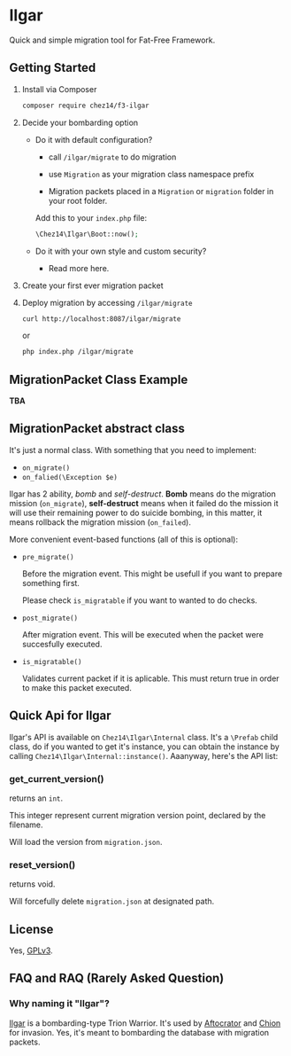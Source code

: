 # Ilgar
Quick and simple migration tool for Fat-Free Framework.


## Getting Started
1. Install via Composer
    ```bash
    composer require chez14/f3-ilgar
    ```

2. Decide your bombarding option
        
    - Do it with default configuration?
        - call `/ilgar/migrate` to do migration

        - use `Migration` as your migration class namespace prefix
        
        - Migration packets placed in a `Migration` or `migration` folder in your root folder.

        Add this to your `index.php` file:
        ```php
        \Chez14\Ilgar\Boot::now();
        ```

    - Do it with your own style and custom security?
        - Read more here.

4. Create your first ever migration packet

5. Deploy migration by accessing `/ilgar/migrate`
    ```bash
    curl http://localhost:8087/ilgar/migrate
    ```

    or

    ```bash
    php index.php /ilgar/migrate
    ```

## MigrationPacket Class Example
**TBA**

## MigrationPacket abstract class
It's just a normal class. With something that you need to implement:
 - `on_migrate()`
 - `on_falied(\Exception $e)`

 Ilgar has 2 ability, *bomb* and *self-destruct*. **Bomb** means do the migration mission (`on_migrate`), **self-destruct** means when it failed do the mission it will use their remaining power to do suicide bombing, in this matter, it means rollback the migration mission (`on_failed`).

More convenient event-based functions (all of this is optional):
 - `pre_migrate()`

    Before the migration event. This might be usefull if you want to prepare something first.

    Please check `is_migratable` if you want to wanted to do checks.

 - `post_migrate()`
    
    After migration event. This will be executed when the packet were succesfully executed.

 - `is_migratable()` 
 
    Validates current packet if it is aplicable. This must return true in order to make this packet executed.
 
## Quick Api for Ilgar
Ilgar's API is available on `Chez14\Ilgar\Internal` class. It's a `\Prefab` child class, do if you wanted to get it's instance, you can obtain the instance by calling `Chez14\Ilgar\Internal::instance()`. Aaanyway, here's the API list:

### get_current_version()
returns an `int`.

This integer represent current migration version point, declared by the filename.

Will load the version from `migration.json`.

### reset_version()
returns void.

Will forcefully delete `migration.json` at designated path.

## License
Yes, [GPLv3](LICENSE).

## FAQ and RAQ (Rarely Asked Question)

### Why naming it "Ilgar"?
[Ilgar](http://worldtrigger.wikia.com/wiki/Ilgar) is a bombarding-type Trion Warrior. It's used by [Aftocrator](http://worldtrigger.wikia.com/wiki/Aftokrator) and [Chion](http://worldtrigger.wikia.com/wiki/Chion) for invasion.
Yes, it's meant to bombarding the database with migration packets.